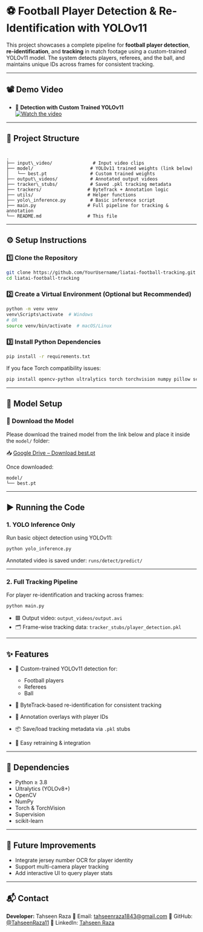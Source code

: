 
# ⚽ Football Player Detection & Re-Identification with YOLOv11

This project showcases a complete pipeline for **football player detection**, **re-identification**, and **tracking** in match footage using a custom-trained YOLOv11 model. The system detects players, referees, and the ball, and maintains unique IDs across frames for consistent tracking.

---

## 📽️ Demo Video

- 🔹 **Detection with Custom Trained YOLOv11**  
  [![Watch the video](https://img.youtube.com/vi/k6hgFCCpIeE/0.jpg)](https://youtu.be/k6hgFCCpIeE)

---

## 📁 Project Structure

```

.
├── input\_video/               # Input video clips
├── model/                     # YOLOv11 trained weights (link below)
│   └── best.pt                # Custom trained weights
├── output\_videos/            # Annotated output videos
├── tracker\_stubs/            # Saved .pkl tracking metadata
├── trackers/                 # ByteTrack + Annotation logic
├── utils/                    # Helper functions
├── yolo\_inference.py         # Basic inference script
├── main.py                   # Full pipeline for tracking & annotation
└── README.md                 # This file

````

---

## ⚙️ Setup Instructions

### 1️⃣ Clone the Repository

```bash
git clone https://github.com/YourUsername/liatai-football-tracking.git
cd liatai-football-tracking
````

### 2️⃣ Create a Virtual Environment (Optional but Recommended)

```bash
python -m venv venv
venv\Scripts\activate  # Windows
# OR
source venv/bin/activate  # macOS/Linux
```

### 3️⃣ Install Python Dependencies

```bash
pip install -r requirements.txt
```

If you face Torch compatibility issues:

```bash
pip install opencv-python ultralytics torch torchvision numpy pillow scikit-learn
```

---

## 🧠 Model Setup

### 🔗 Download the Model

Please download the trained model from the link below and place it inside the `model/` folder:

📥 [Google Drive – Download best.pt](https://drive.google.com/your_model_link_here)

Once downloaded:

```
model/
└── best.pt
```

---

## ▶️ Running the Code

### 1. YOLO Inference Only

Run basic object detection using YOLOv11:

```bash
python yolo_inference.py
```

Annotated video is saved under:
`runs/detect/predict/`

---

### 2. Full Tracking Pipeline

For player re-identification and tracking across frames:

```bash
python main.py
```

* 🟩 Output video: `output_videos/output.avi`
* 🗂️ Frame-wise tracking data: `tracker_stubs/player_detection.pkl`

---

## ✨ Features

* 🎯 Custom-trained YOLOv11 detection for:

  * Football players
  * Referees
  * Ball
* 🔢 ByteTrack-based re-identification for consistent tracking
* 📝 Annotation overlays with player IDs
* 📦 Save/load tracking metadata via `.pkl` stubs
* 🔁 Easy retraining & integration

---

## 🔧 Dependencies

* Python ≥ 3.8
* Ultralytics (YOLOv8+)
* OpenCV
* NumPy
* Torch & TorchVision
* Supervision
* scikit-learn

---

## 🧪 Future Improvements

* Integrate jersey number OCR for player identity
* Support multi-camera player tracking
* Add interactive UI to query player stats

---

## 📬 Contact

**Developer:** Tahseen Raza
📧 Email: [tahseenraza1843@gmail.com](mailto:tahseenraza1843@gmail.com)
🔗 GitHub: [@TahseenRaza11](https://github.com/TahseenRaza11)
🔗 LinkedIn: [Tahseen Raza](https://www.linkedin.com/in/tahseen-raza-11a276218/)

```
